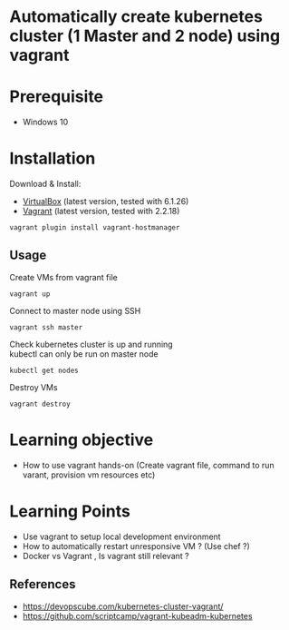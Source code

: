 
# Automatically create kubernetes cluster (1 Master and 2 node) using vagrant

# Prerequisite
- Windows 10

# Installation

Download & Install:
- [VirtualBox](https://www.virtualbox.org/wiki/Downloads) (latest version, tested with 6.1.26)
- [Vagrant](https://www.vagrantup.com/downloads.html) (latest version, tested with 2.2.18)

```shell
vagrant plugin install vagrant-hostmanager
```

## Usage

Create VMs from vagrant file

```shell
vagrant up
```

Connect to master node using SSH

```shell
vagrant ssh master
```

Check kubernetes cluster is up and running <br >
kubectl can only be run on master node

```shell
kubectl get nodes
```

Destroy VMs

```shell
vagrant destroy
```
# Learning objective
* How to use vagrant hands-on (Create vagrant file, command to run varant, provision vm resources etc)

# Learning Points
* Use vagrant to setup local development environment
* How to automatically restart unresponsive VM ? (Use chef ?)
* Docker vs Vagrant , Is vagrant still relevant ?

## References
* https://devopscube.com/kubernetes-cluster-vagrant/
* https://github.com/scriptcamp/vagrant-kubeadm-kubernetes
